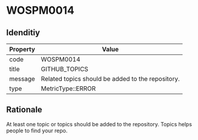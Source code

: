 # WOSPM0014

## Idenditiy

| Property        | Value           |
| ------------- |-------------|
| code      | WOSPM0014 |
| title      | GITHUB_TOPICS      |
| message | Related topics should be added to the repository.     |
| type | MetricType::ERROR      |

## Rationale

At least one topic or topics should be added to the repository. Topics helps people to find your repo.
